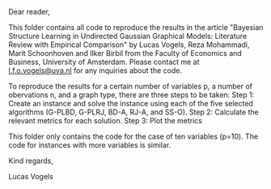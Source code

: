 Dear reader,

This folder contains all code to reproduce the results in the article "Bayesian Structure Learning in Undirected Gaussian Graphical Models: Literature Review with Empirical Comparison" by Lucas Vogels, Reza Mohammadi, Marit Schoonhoven and Ilker Birbil from the Faculty of Economics and Business, University of Amsterdam. Please contact me at l.f.o.vogels@uva.nl for any inquiries about the code.

To reproduce the results for a certain number of variables p, a number of obervations n, and a graph type, there are three steps to be taken:
Step 1: Create an instance and solve the instance using each of the five selected algorithms (G-PLBD, G-PLRJ, BD-A, RJ-A, and SS-O).
Step 2: Calculate the relevant metrics for each solution.
Step 3: Plot the metrics

This folder only contains the code for the case of ten variables (p=10). The code for instances with more variables is similar.

Kind regards,

Lucas Vogels


